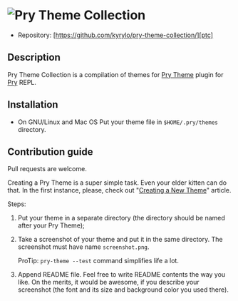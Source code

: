 ![Pry Theme Collection][ptclogo]
================================

* Repository: [https://github.com/kyrylo/pry-theme-collection/][ptc]

Description
-----------

Pry Theme Collection is a compilation of themes for [Pry Theme][pt] plugin for
[Pry][pry] REPL.

Installation
------------

* On GNU/Linux and Mac OS
    Put your theme file in `$HOME/.pry/themes` directory.

Contribution guide
------------------

Pull requests are welcome.

Creating a Pry Theme is a super simple task. Even your elder kitten can do that.
In the first instance, please, check out "[Creating a New Theme][new_theme]"
article.

Steps:

1. Put your theme in a separate directory (the directory should be named after
   your Pry Theme);
2. Take a screenshot of your theme and put it in the same directory. The
   screenshot must have name `screenshot.png`. 

   ProTip: `pry-theme --test` command simplifies life a lot.
3. Append README file. Feel free to write README contents the way you like.
   On the merits, it would be awesome, if you describe your screenshot (the
   font and its size and background color you used there).

[ptclogo]: http://img-fotki.yandex.ru/get/5702/98991937.a/0_7cbde_72b59f7_orig
[ptc]: https://github.com/kyrylo/pry-theme-collection/
[pt]: https://github.com/kyrylo/pry-theme/ "Pry Theme's home page"
[pry]: https://github.com/pry/pry/ "Pry's home page"
[new_theme]: https://github.com/kyrylo/pry-theme/wiki/Creating-a-New-Theme "Creating a New Theme"
